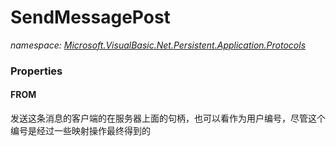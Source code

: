 ﻿# SendMessagePost
_namespace: <a href="#" onClick="load('/docs/Microsoft.VisualBasic.Net.Persistent.Application.Protocols/index.md')">Microsoft.VisualBasic.Net.Persistent.Application.Protocols</a>_






### Properties

#### FROM
发送这条消息的客户端的在服务器上面的句柄，也可以看作为用户编号，尽管这个编号是经过一些映射操作最终得到的
